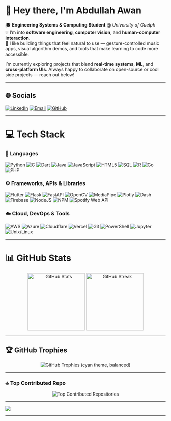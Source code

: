 # 👋 Hey there, I'm Abdullah Awan

🎓 **Engineering Systems & Computing Student** @ *University of Guelph*  
💡 I’m into **software engineering**, **computer vision**, and **human-computer interaction**.  
🧠 I like building things that feel natural to use — gesture-controlled music apps, visual algorithm demos, and tools that make learning to code more accessible.

I’m currently exploring projects that blend **real-time systems**, **ML**, and **cross-platform UIs**. Always happy to collaborate on open-source or cool side projects — reach out below!

---

## 🌐 Socials
[![LinkedIn](https://img.shields.io/badge/LinkedIn-%230077B5.svg?logo=linkedin&logoColor=white)](https://linkedin.com/in/abdullahnawan)
[![Email](https://img.shields.io/badge/Email-D14836?logo=gmail&logoColor=white)](mailto:1abdullah0awan1@gmail.com)
[![GitHub](https://img.shields.io/badge/GitHub-100000?logo=github&logoColor=white)](https://github.com/abdullahnawan)

---

# 💻 Tech Stack

### 🧩 Languages
![Python](https://img.shields.io/badge/python-3670A0?style=for-the-badge&logo=python&logoColor=ffdd54)
![C](https://img.shields.io/badge/c-%2300599C.svg?style=for-the-badge&logo=c&logoColor=white)
![Dart](https://img.shields.io/badge/dart-%230175C2.svg?style=for-the-badge&logo=dart&logoColor=white)
![Java](https://img.shields.io/badge/java-%23ED8B00.svg?style=for-the-badge&logo=openjdk&logoColor=white)
![JavaScript](https://img.shields.io/badge/javascript-%23323330.svg?style=for-the-badge&logo=javascript&logoColor=%23F7DF1E)
![HTML5](https://img.shields.io/badge/html5-%23E34F26.svg?style=for-the-badge&logo=html5&logoColor=white)
![SQL](https://img.shields.io/badge/sql-%23025E8C.svg?style=for-the-badge&logo=database&logoColor=white)
![R](https://img.shields.io/badge/r-%23276DC3.svg?style=for-the-badge&logo=r&logoColor=white)
![Go](https://img.shields.io/badge/go-%2300ADD8.svg?style=for-the-badge&logo=go&logoColor=white)
![PHP](https://img.shields.io/badge/php-%23777BB4.svg?style=for-the-badge&logo=php&logoColor=white)

### ⚙️ Frameworks, APIs & Libraries
![Flutter](https://img.shields.io/badge/flutter-%2302569B.svg?style=for-the-badge&logo=flutter&logoColor=white)
![Flask](https://img.shields.io/badge/flask-%23000000.svg?style=for-the-badge&logo=flask&logoColor=white)
![FastAPI](https://img.shields.io/badge/FastAPI-005571?style=for-the-badge&logo=fastapi)
![OpenCV](https://img.shields.io/badge/opencv-%23white.svg?style=for-the-badge&logo=opencv&logoColor=white)
![MediaPipe](https://img.shields.io/badge/mediapipe-009688?style=for-the-badge&logo=google&logoColor=white)
![Plotly](https://img.shields.io/badge/plotly-%233F4F75.svg?style=for-the-badge&logo=plotly&logoColor=white)
![Dash](https://img.shields.io/badge/dash-000000?style=for-the-badge&logo=plotly&logoColor=white)
![Firebase](https://img.shields.io/badge/firebase-%23039BE5.svg?style=for-the-badge&logo=firebase)
![NodeJS](https://img.shields.io/badge/node.js-6DA55F?style=for-the-badge&logo=node.js&logoColor=white)
![NPM](https://img.shields.io/badge/NPM-%23CB3837.svg?style=for-the-badge&logo=npm&logoColor=white)
![Spotify Web API](https://img.shields.io/badge/Spotify%20Web%20API-1DB954?style=for-the-badge&logo=spotify&logoColor=white)

### ☁️ Cloud, DevOps & Tools
![AWS](https://img.shields.io/badge/AWS-%23FF9900.svg?style=for-the-badge&logo=amazon-aws&logoColor=white)
![Azure](https://img.shields.io/badge/azure-%230072C6.svg?style=for-the-badge&logo=microsoftazure&logoColor=white)
![Cloudflare](https://img.shields.io/badge/Cloudflare-F38020?style=for-the-badge&logo=Cloudflare&logoColor=white)
![Vercel](https://img.shields.io/badge/vercel-%23000000.svg?style=for-the-badge&logo=vercel&logoColor=white)
![Git](https://img.shields.io/badge/git-%23F05033.svg?style=for-the-badge&logo=git&logoColor=white)
![PowerShell](https://img.shields.io/badge/PowerShell-%235391FE.svg?style=for-the-badge&logo=powershell&logoColor=white)
![Jupyter](https://img.shields.io/badge/Jupyter-F37626.svg?style=for-the-badge&logo=Jupyter&logoColor=white)
![Unix/Linux](https://img.shields.io/badge/Unix%2FLinux-000000?style=for-the-badge&logo=linux&logoColor=white)

---

# 📊 GitHub Stats

<p align="center">
  <img 
    src="https://github-readme-stats-ten-orcin-44.vercel.app/api?username=abdullahnawan&show_icons=true&include_all_commits=true&count_private=true&rank_icon=percentile&theme=transparent&title_color=00FFFF&text_color=FFFFFF&icon_color=00FFFF&border_color=FFFFFF&v=5"
    alt="GitHub Stats" height="180em" />
  <img
    src="https://nirzak-streak-stats.vercel.app/?user=abdullahnawan&theme=dark&hide_border=false&border=FFFFFF&ring=00FFFF&fire=00FFFF&currStreakLabel=00FFFF&sideNums=FFFFFF&sideLabels=FFFFFF&dates=AAAAAA&v=5"
    alt="GitHub Streak" height="180em" />
</p>

---

## 🏆 GitHub Trophies
<p align="center">
  <img
    src="https://github-profile-trophy.vercel.app/?username=abdullahnawan&theme=algolia&no-bg=true&no-frame=false&column=7&margin-w=10&title=Experience,Commits,Repositories,Stars,Followers,Issues,PullRequest"
    alt="GitHub Trophies (cyan theme, balanced)"
  />
</p>

---

### 🔝 Top Contributed Repo
<p align="center">
  <img
    src="https://github-contributor-stats.vercel.app/api?username=abdullahnawan&limit=5&combine_all_yearly_contributions=true&theme=algolia&title_color=FFFFFF&text_color=00FFFF&border_color=FFFFFF&v=2"
    alt="Top Contributed Repositories"
  />
</p>


---

[![](https://visitcount.itsvg.in/api?id=abdullahnawan&icon=0&color=0)](https://visitcount.itsvg.in)

---
<!-- Using self-hosted GitHub Readme Stats: https://github-readme-stats-ten-orcin-44.vercel.app -->
